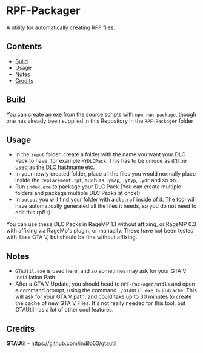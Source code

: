 # RPF-Packager

A utility for automatically creating RPF files.

## Contents

- [Build](#build)
- [Usage](#usage)
- [Notes](#notes)
- [Credits](#credits)

## Build

You can create an exe from the source scripts with `npm run package`, though one has already been supplied in this Repository in the `RPF-Packager` folder

## Usage

- In the `input` folder, create a folder with the name you want your DLC Pack to have, for example `MYDLCPack`. This has to be unique as it'll be used as the DLC hashname etc.
- In your newly created folder, place all the files you would normally place inside the `replacement.rpf`, such as `.ymap`, `.ytyp`, `.ydr` and so on.
- Run `index.exe` to package your DLC Pack (You can create multiple folders and package multiple DLC Packs at once!)
- In `output` you will find your folder with a `dlc.rpf` inside of it. The tool will have automatically generated all the files it needs, so you do not need to edit this rpf! :)

You can use these DLC Packs in RageMP 1.1 without affixing, or RageMP 0.3 with affixing via RageMp's plugin, or manually.
These have not been tested with Base GTA V, but should be fine without affixing.

## Notes

- `GTAUtil.exe` is used here, and so sometimes may ask for your GTA V Installation Path.
- After a GTA V Update, you should head to `RPF-Packager/utils` and open a command prompt, using the command `./GTAUtil.exe buildcache`. This will ask for your GTA V path, and could take up to 30 minutes to create the cache of new GTA V Files. It's not really needed for this tool, but GTAUtil has a lot of other cool features.

## Credits

**GTAUtil** - <https://github.com/indilo53/gtautil>
